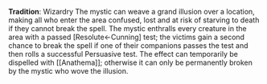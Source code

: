 **Tradition**: Wizardry
The mystic can weave a grand illusion over a location, making all who enter the area confused, lost and at risk of starving to death if they cannot break the spell. The mystic enthralls every creature in the area with a passed [Resolute←Cunning] test; the victims gain a second chance to break the spell if one of their companions passes the test and then rolls a successful Persuasive test. The effect can temporarily be dispelled with [[Anathema]]; otherwise it can only be permanently broken by the mystic who wove the illusion.